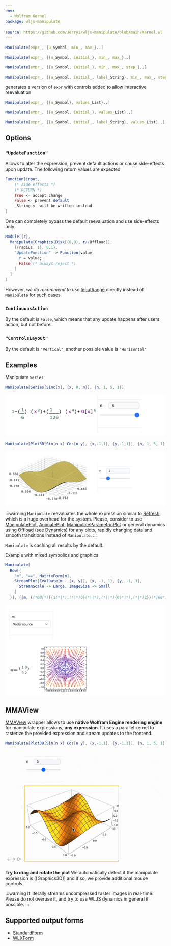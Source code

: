 ```yaml
---
env:
  - Wolfram Kernel
package: wljs-manipulate

source: https://github.com/JerryI/wljs-manipulate/blob/main/Kernel.wl
---
```

```mathematica
Manipulate[expr_, {u_Symbol, min_, max_}..]
```

```mathematica
Manipulate[expr_, {{u_Symbol, initial_}, min_, max_}..]
```

```mathematica
Manipulate[expr_, {{u_Symbol, initial_}, min_, max_, step_}..]
```

```mathematica
Manipulate[expr_, {{u_Symbol, initial_, label_String}, min_, max_, step_}..]
```


generates a version of `expr` with controls added to allow interactive reevaluation

```mathematica
Manipulate[expr_, {{u_Symbol}, values_List}..]
```

```mathematica
Manipulate[expr_, {{u_Symbol, initial_}, values_List}..]
```

```mathematica
Manipulate[expr_, {{u_Symbol, initial_, label_String}, values_List}..]
```

## Options
### `"UpdateFunction"`
Allows to alter the expression, prevent default actions or cause side-effects upon update. The following return values are expected

```mathematica
Function[input,
	(* side effects *)
	(* RETURN *)
	True <- accept change
	False <- prevent default
	_String <- will be written instead
]
```

One can completely bypass the default reevaluation and use side-effects only

```mathematica
Module[{r},
  Manipulate[Graphics[Disk[{0,0}, r//Offload]],
    {{radius, 1}, 0,1},
    "UpdateFunction" -> Function[value,
      r = value;
      False (* always reject *)
    ]
  ]
]
```

However, *we do recommend to use* [InputRange](frontend/Reference/GUI/InputRange.md) directly instead of `Manipulate` for such cases.

### `ContinuousAction`
By the default is `False`, which means that any update happens after users action, but not before.

### `"ControlsLayout"`
By the default is `"Vertical"`, another possible value is `"Horisontal"`

## Examples
Manipulate `Series` 

```mathematica
Manipulate[Series[Sinc[x], {x, 0, n}], {n, 1, 5, 1}]
```

![](./../../../Screenshot%202024-08-20%20at%2012.31.29.png)

```mathematica
Manipulate[Plot3D[Sin[n x] Cos[n y], {x,-1,1}, {y,-1,1}], {n, 1, 5, 1}]
```

![](./../../../Screenshot%202024-08-20%20at%2012.34.02.png)

:::warning
`Manipulate` reevaluates the whole expression similar to [Refresh](frontend/Reference/GUI/Refresh.md), which is a huge overhead for the system. Please, consider to use [ManipulatePlot](frontend/Reference/Plotting%20Functions/ManipulatePlot.md), [AnimatePlot](frontend/Reference/Plotting%20Functions/AnimatePlot.md), [ManipulateParametricPlot](frontend/Reference/Plotting%20Functions/ManipulateParametricPlot.md) or general dynamics using [Offload](frontend/Reference/Interpreter/Offload.md) (see [Dynamics](frontend/Dynamics.md)) for any plots, rapidly changing data and smooth transitions instead of `Manipulate`.
:::

`Manipulate` is caching all results by the default.

Example with mixed symbolics and graphics

```mathematica @
Manipulate[
  Row[{
    "m", "==", MatrixForm[m], 
    StreamPlot[Evaluate[m . {x, y}], {x, -1, 1}, {y, -1, 1}, 
      StreamScale -> Large, ImageSize -> Small
    ]
  }], {{m, ((*GB[*){{1(*|*),(*|*)0}(*||*),(*||*){0(*|*),(*|*)2}}(*]GB*))}, { ((*GB[*){{1(*|*),(*|*)0}(*||*),(*||*){0(*|*),(*|*)2}}(*]GB*)) -> "Nodal source",  ((*GB[*){{1(*|*),(*|*)1}(*||*),(*||*){0(*|*),(*|*)1}}(*]GB*))  -> "Degenerate source",  ((*GB[*){{0(*|*),(*|*)1}(*||*),(*||*){-1(*|*),(*|*)1}}(*]GB*)) -> "Spiral source",  ((*GB[*){{-1(*|*),(*|*)0}(*||*),(*||*){0(*|*),(*|*)-2}}(*]GB*))  -> "Nodal sink",  ((*GB[*){{-1(*|*),(*|*)1}(*||*),(*||*){0(*|*),(*|*)-1}}(*]GB*)) -> "Degenerate sink",  ((*GB[*){{0(*|*),(*|*)1}(*||*),(*||*){-1(*|*),(*|*)-1}}(*]GB*)) -> "Spiral sink",  ((*GB[*){{0(*|*),(*|*)1}(*||*),(*||*){-1(*|*),(*|*)0}}(*]GB*)) -> "Center",  ((*GB[*){{1(*|*),(*|*)0}(*||*),(*||*){0(*|*),(*|*)-2}}(*]GB*))  -> "Saddle"}}]
```

![](./../../../Screenshot%202025-04-02%20at%2010.11.33.png)

## MMAView
[MMAView](frontend/Reference/GUI/MMAView.md) wrapper allows to use **native Wolfram Engine rendering engine** for manipulate expressions, **any expression**. It uses a parallel kernel to rasterize the provided expression and stream updates to the frontend.

```mathematica
Manipulate[Plot3D[Sin[n x] Cos[n y], {x,-1,1}, {y,-1,1}], {n, 1, 5, 1}] // MMAView
```

![](./../../../manipulate-ezgif.com-optimize.gif)

**Try to drag and rotate the plot** We automatically detect if the manipulate expression is [[Graphics3D]] and if so, we provide additional mouse controls.

:::warning
It literally streams uncompressed raster images in real-time. Please do not overuse it, and try to use WLJS dynamics in general if possible.
:::

## Supported output forms
- [StandardForm](frontend/Reference/Formatting/StandardForm.md)
- [WLXForm](frontend/Reference/Formatting/WLXForm.md)